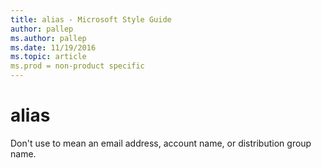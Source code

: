 ```yaml
---
title: alias - Microsoft Style Guide
author: pallep
ms.author: pallep
ms.date: 11/19/2016
ms.topic: article
ms.prod = non-product specific
---
```


# alias

Don't use to mean an email address, account name, or distribution group name.
